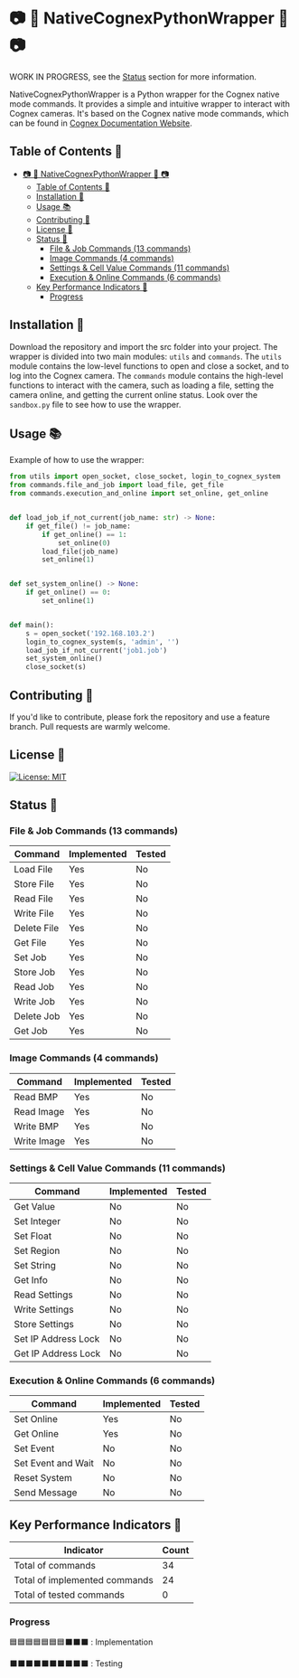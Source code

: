 # 📷 🐍 NativeCognexPythonWrapper 🐍 📷

WORK IN PROGRESS, see the [Status](#status-) section for more information.

NativeCognexPythonWrapper is a Python wrapper for the Cognex native mode commands. It provides a simple and intuitive wrapper to interact with Cognex cameras. It's based on the Cognex native mode commands, which can be found in [Cognex Documentation Website](https://support.cognex.com/docs/is_590/web/EN/ise/Content/Communications_Reference/LoadFile.htm?tocpath=Communications%20Reference%7CNative%20Mode%20Communications%7CBasic%20Native%20Mode%20Commands%7CFile%20%26%20Job%20Commands%7C_____1).

## Table of Contents 📜

- [📷 🐍 NativeCognexPythonWrapper 🐍 📷](#--nativecognexpythonwrapper--)
  - [Table of Contents 📜](#table-of-contents-)
  - [Installation 🚀](#installation-)
  - [Usage 📚](#usage-)
  - [Contributing 🤝](#contributing-)
  - [License 📝](#license-)
  - [Status 🚧](#status-)
    - [File \& Job Commands (13 commands)](#file--job-commands-13-commands)
    - [Image Commands (4 commands)](#image-commands-4-commands)
    - [Settings \& Cell Value Commands (11 commands)](#settings--cell-value-commands-11-commands)
    - [Execution \& Online Commands (6 commands)](#execution--online-commands-6-commands)
  - [Key Performance Indicators 🎯](#key-performance-indicators-)
    - [Progress](#progress)

## Installation 🚀

Download the repository and import the src folder into your project. The wrapper is divided into two main modules: `utils` and `commands`. The `utils` module contains the low-level functions to open and close a socket, and to log into the Cognex camera. The `commands` module contains the high-level functions to interact with the camera, such as loading a file, setting the camera online, and getting the current online status. Look over the `sandbox.py` file to see how to use the wrapper.

## Usage 📚

Example of how to use the wrapper:
```python
from utils import open_socket, close_socket, login_to_cognex_system
from commands.file_and_job import load_file, get_file
from commands.execution_and_online import set_online, get_online


def load_job_if_not_current(job_name: str) -> None:
    if get_file() != job_name:
        if get_online() == 1:
            set_online(0)
        load_file(job_name)
        set_online(1)


def set_system_online() -> None:
    if get_online() == 0:
        set_online(1)


def main():
    s = open_socket('192.168.103.2')
    login_to_cognex_system(s, 'admin', '')
    load_job_if_not_current('job1.job')
    set_system_online()
    close_socket(s)
```

## Contributing 🤝

If you'd like to contribute, please fork the repository and use a feature
branch. Pull requests are warmly welcome.

## License 📝

[![License: MIT](https://img.shields.io/badge/License-MIT-yellow.svg)](https://opensource.org/licenses/MIT)

## Status 🚧

### File & Job Commands (13 commands)

| Command     | Implemented | Tested |
| ----------- | ----------- | ------ |
| Load File   | Yes         | No     |
| Store File  | Yes         | No     |
| Read File   | Yes         | No     |
| Write File  | Yes         | No     |
| Delete File | Yes         | No     |
| Get File    | Yes         | No     |
| Set Job     | Yes         | No     |
| Store Job   | Yes         | No     |
| Read Job    | Yes         | No     |
| Write Job   | Yes         | No     |
| Delete Job  | Yes         | No     |
| Get Job     | Yes         | No     |

### Image Commands (4 commands)

| Command     | Implemented | Tested |
| ----------- | ----------- | ------ |
| Read BMP    | Yes         | No     |
| Read Image  | Yes         | No     |
| Write BMP   | Yes         | No     |
| Write Image | Yes         | No     |

### Settings & Cell Value Commands (11 commands)

| Command             | Implemented | Tested |
| ------------------- | ----------- | ------ |
| Get Value           | No          | No     |
| Set Integer         | No          | No     |
| Set Float           | No          | No     |
| Set Region          | No          | No     |
| Set String          | No          | No     |
| Get Info            | No          | No     |
| Read Settings       | No          | No     |
| Write Settings      | No          | No     |
| Store Settings      | No          | No     |
| Set IP Address Lock | No          | No     |
| Get IP Address Lock | No          | No     |

### Execution & Online Commands (6 commands)

| Command            | Implemented | Tested |
| ------------------ | ----------- | ------ |
| Set Online         | Yes         | No     |
| Get Online         | Yes         | No     |
| Set Event          | No          | No     |
| Set Event and Wait | No          | No     |
| Reset System       | No          | No     |
| Send Message       | No          | No     |

## Key Performance Indicators 🎯

| Indicator                     | Count |
| ----------------------------- | ----- |
| Total of commands             | 34    |
| Total of implemented commands | 24    |
| Total of tested commands      | 0     |

### Progress 

🟦🟦🟦🟦🟦🟦🟦⬛⬛⬛ : Implementation

⬛⬛⬛⬛⬛⬛⬛⬛⬛⬛  : Testing

